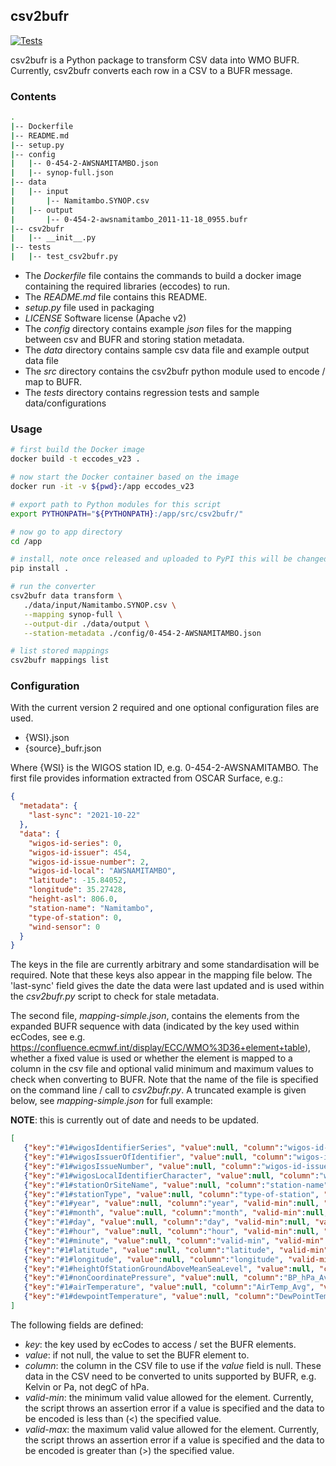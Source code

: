 ## csv2bufr

[![Tests](https://github.com/wmo-im/csv2bufr/workflows/tests%20%E2%9A%99%EF%B8%8F/badge.svg)](https://github.com/wmo-im/csv2bufr/actions/workflows/tests.yml)

csv2bufr is a Python package to transform CSV data into WMO BUFR.  Currently, csv2bufr converts each row in a 
CSV to a BUFR message.

### Contents

```bash
.
|-- Dockerfile
|-- README.md
|-- setup.py
|-- config
|   |-- 0-454-2-AWSNAMITAMBO.json
|   |-- synop-full.json
|-- data
|   |-- input
|       |-- Namitambo.SYNOP.csv
|   |-- output
|       |-- 0-454-2-awsnamitambo_2011-11-18_0955.bufr
|-- csv2bufr
|   |-- __init__.py
|-- tests
|   |-- test_csv2bufr.py
```

- The *Dockerfile* file contains the commands to build a docker image containing the required libraries (eccodes) to run.
- The *README.md* file contains this README.
- *setup.py* file used in packaging
- *LICENSE* Software license (Apache v2)
- The *config* directory contains example *json* files for the mapping between csv and BUFR and storing station metadata.
- The *data* directory contains sample csv data file and example output data file
- The *src* directory contains the csv2bufr python module used to encode / map to BUFR.
- The *tests* directory contains regression tests and sample data/configurations

### Usage

```bash
# first build the Docker image
docker build -t eccodes_v23 .

# now start the Docker container based on the image
docker run -it -v ${pwd}:/app eccodes_v23

# export path to Python modules for this script
export PYTHONPATH="${PYTHONPATH}:/app/src/csv2bufr/"

# now go to app directory
cd /app

# install, note once released and uploaded to PyPI this will be changed (pip install csv2bufr)
pip install .

# run the converter
csv2bufr data transform \
   ./data/input/Namitambo.SYNOP.csv \
   --mapping synop-full \
   --output-dir ./data/output \
   --station-metadata ./config/0-454-2-AWSNAMITAMBO.json

# list stored mappings
csv2bufr mappings list
```

### Configuration

With the current version 2 required and one optional configuration files are used.

- {WSI}.json
- {source}_bufr.json


Where {WSI} is the WIGOS station ID, e.g. 0-454-2-AWSNAMITAMBO. 
The first file provides information extracted from OSCAR Surface, e.g.:

```json
{
  "metadata": {
    "last-sync": "2021-10-22"
  },
  "data": {
    "wigos-id-series": 0,
    "wigos-id-issuer": 454,
    "wigos-id-issue-number": 2,
    "wigos-id-local": "AWSNAMITAMBO",
    "latitude": -15.84052,
    "longitude": 35.27428,
    "height-asl": 806.0,
    "station-name": "Namitambo",
    "type-of-station": 0,
    "wind-sensor": 0
  }
}
```

The keys in the file are currently arbitrary and some standardisation will be required. Note that these keys also
appear in the mapping file below. The 'last-sync' field gives the date the data were last updated and is used within
the *csv2bufr.py* script to check for stale metadata.

The second file, *mapping-simple.json*, contains the elements from the expanded BUFR sequence with data (indicated by 
the key used within ecCodes, see e.g. https://confluence.ecmwf.int/display/ECC/WMO%3D36+element+table), whether a fixed
value is used or whether the element is mapped to a column in the csv file and optional valid minimum and maximum 
values to check when converting to BUFR. Note that the name of the file is specified on the command line / call to 
*csv2bufr.py*. A truncated example is given below, see *mapping-simple.json* for full example:

**NOTE**: this is currently out of date and needs to be updated.

```json
[
   {"key":"#1#wigosIdentifierSeries", "value":null, "column":"wigos-id-series", "valid-min":null, "valid-max":null},
   {"key":"#1#wigosIssuerOfIdentifier", "value":null, "column":"wigos-id-issuer", "valid-min":null, "valid-max":null},
   {"key":"#1#wigosIssueNumber", "value":null, "column":"wigos-id-issue-number", "valid-min":null, "valid-max":null},
   {"key":"#1#wigosLocalIdentifierCharacter", "value":null, "column":"wigos-id-local", "valid-min":null, "valid-max":null},
   {"key":"#1#stationOrSiteName", "value":null, "column":"station-name", "valid-min":null, "valid-max":null},
   {"key":"#1#stationType", "value":null, "column":"type-of-station", "valid-min":null, "valid-max":null},
   {"key":"#1#year", "value":null, "column":"year", "valid-min":null, "valid-max":null},
   {"key":"#1#month", "value":null, "column":"month", "valid-min":null, "valid-max":null},
   {"key":"#1#day", "value":null, "column":"day", "valid-min":null, "valid-max":null},
   {"key":"#1#hour", "value":null, "column":"hour", "valid-min":null, "valid-max":null},
   {"key":"#1#minute", "value":null, "column":"valid-min", "valid-min":null, "valid-max":null},
   {"key":"#1#latitude", "value":null, "column":"latitude", "valid-min":null, "valid-max":null},
   {"key":"#1#longitude", "value":null, "column":"longitude", "valid-min":null, "valid-max":null},
   {"key":"#1#heightOfStationGroundAboveMeanSeaLevel", "value":null, "column":"height-asl", "valid-min":null, "valid-max":null},
   {"key":"#1#nonCoordinatePressure", "value":null, "column":"BP_hPa_Avg", "valid-min":null, "valid-max":null},
   {"key":"#1#airTemperature", "value":null, "column":"AirTemp_Avg", "valid-min":250, "valid-max":350},
   {"key":"#1#dewpointTemperature", "value":null, "column":"DewPointTemp_Avg", "valid-min":250, "valid-max":350}
]
```

The following fields are defined:
- *key*: the key used by ecCodes to access / set the BUFR elements.
- *value*: if not null, the value to set the BUFR element to.
- *column*: the column in the CSV file to use if the *value* field is null. These data in the CSV need to be converted to units supported by BUFR, e.g. Kelvin or Pa, not degC of hPa.
- *valid-min*: the minimum valid value allowed for the element. Currently, the script throws an assertion error if a value is specified and the data to be encoded is less than (<) the specified value.
- *valid-max*: the maximum valid value allowed for the element. Currently, the script throws an assertion error if a value is specified and the data to be encoded is greater than (>) the specified value.
